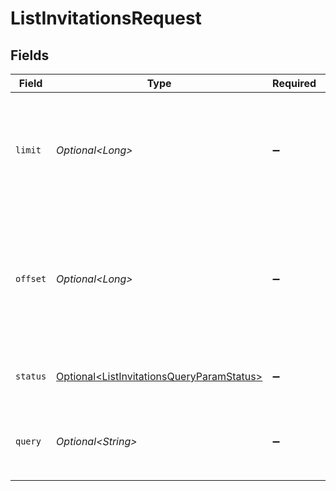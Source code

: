 # ListInvitationsRequest


## Fields

| Field                                                                                                                                     | Type                                                                                                                                      | Required                                                                                                                                  | Description                                                                                                                               |
| ----------------------------------------------------------------------------------------------------------------------------------------- | ----------------------------------------------------------------------------------------------------------------------------------------- | ----------------------------------------------------------------------------------------------------------------------------------------- | ----------------------------------------------------------------------------------------------------------------------------------------- |
| `limit`                                                                                                                                   | *Optional\<Long>*                                                                                                                         | :heavy_minus_sign:                                                                                                                        | Applies a limit to the number of results returned.<br/>Can be used for paginating the results together with `offset`.                     |
| `offset`                                                                                                                                  | *Optional\<Long>*                                                                                                                         | :heavy_minus_sign:                                                                                                                        | Skip the first `offset` results when paginating.<br/>Needs to be an integer greater or equal to zero.<br/>To be used in conjunction with `limit`. |
| `status`                                                                                                                                  | [Optional\<ListInvitationsQueryParamStatus>](../../models/operations/ListInvitationsQueryParamStatus.md)                                  | :heavy_minus_sign:                                                                                                                        | Filter invitations based on their status                                                                                                  |
| `query`                                                                                                                                   | *Optional\<String>*                                                                                                                       | :heavy_minus_sign:                                                                                                                        | Filter invitations based on their `email_address` or `id`                                                                                 |